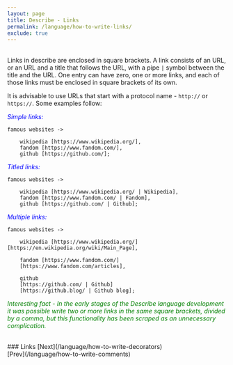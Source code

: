 ```yaml
---
layout: page
title: Describe - Links
permalink: /language/how-to-write-links/
exclude: true
---
```

<br>Links in describe are enclosed in square brackets. A link consists of an URL, or an URL and a title that follows the URL, with a pipe ```|``` symbol between the title and the URL. One entry can have zero, one or more links, and each of those links must be enclosed in square brackets of its own.

It is advisable to use URLs that start with a protocol name - ```http://``` or ```https://```.
Some examples follow:

<span style="color:blue">_Simple links:_</span>
```
famous websites ->

    wikipedia [https://www.wikipedia.org/],
    fandom [https://www.fandom.com/],
    github [https://github.com/];
```

<span style="color:blue">_Titled links:_</span>
```
famous websites ->

    wikipedia [https://www.wikipedia.org/ | Wikipedia],
    fandom [https://www.fandom.com/ | Fandom],
    github [https://github.com/ | Github];
```

<span style="color:blue">_Multiple links:_</span>
```
famous websites ->

    wikipedia [https://www.wikipedia.org/][https://en.wikipedia.org/wiki/Main_Page],
    
	fandom [https://www.fandom.com/]
	[https://www.fandom.com/articles],
    
	github 
	[https://github.com/ | Github]
	[https://github.blog/ | Github blog];
```

<span style="color:green">_Interesting fact - In the early stages of the Describe language development it was possible write two or more links in the same square brackets, divided by a comma, but this functionality has been scraped as an unnecessary complication._</span>

<br>
### Links
[Next](/language/how-to-write-decorators)<br>
[Prev](/language/how-to-write-comments)
